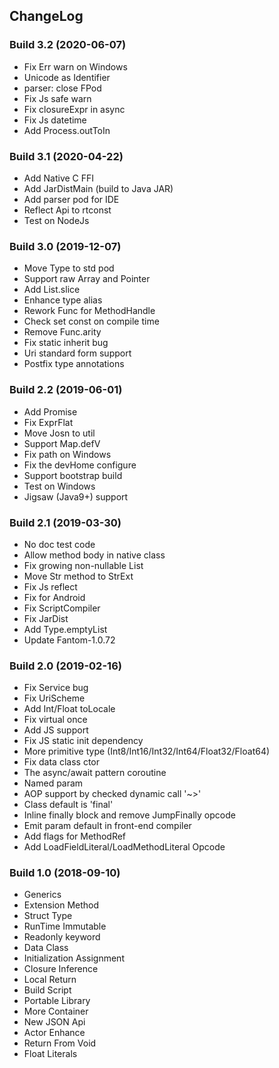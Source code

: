 ## ChangeLog

### Build 3.2 (2020-06-07)
- Fix Err warn on Windows
- Unicode as Identifier
- parser: close FPod
- Fix Js safe warn
- Fix closureExpr in async
- Fix Js datetime
- Add Process.outToIn

### Build 3.1 (2020-04-22)
- Add Native C FFI
- Add JarDistMain (build to Java JAR)
- Add parser pod for IDE
- Reflect Api to rtconst
- Test on NodeJs

### Build 3.0 (2019-12-07)
- Move Type to std pod
- Support raw Array and Pointer
- Add List.slice
- Enhance type alias
- Rework Func for MethodHandle
- Check set const on compile time
- Remove Func.arity
- Fix static inherit bug
- Uri standard form support
- Postfix type annotations

### Build 2.2 (2019-06-01)
- Add Promise
- Fix ExprFlat
- Move Josn to util
- Support Map.defV
- Fix path on Windows
- Fix the devHome configure
- Support bootstrap build
- Test on Windows
- Jigsaw (Java9+) support

### Build 2.1 (2019-03-30)
- No doc test code
- Allow method body in native class
- Fix growing non-nullable List
- Move Str method to StrExt
- Fix Js reflect
- Fix for Android
- Fix ScriptCompiler
- Fix JarDist
- Add Type.emptyList
- Update Fantom-1.0.72

### Build 2.0 (2019-02-16)
- Fix Service bug
- Fix UriScheme
- Add Int/Float toLocale
- Fix virtual once
- Add JS support
- Fix JS static init dependency
- More primitive type (Int8/Int16/Int32/Int64/Float32/Float64)
- Fix data class ctor
- The async/await pattern coroutine
- Named param
- AOP support by checked dynamic call '~>'
- Class default is 'final'
- Inline finally block and remove JumpFinally opcode
- Emit param default in front-end compiler
- Add flags for MethodRef
- Add LoadFieldLiteral/LoadMethodLiteral Opcode

### Build 1.0 (2018-09-10)
- Generics
- Extension Method
- Struct Type
- RunTime Immutable
- Readonly keyword
- Data Class
- Initialization Assignment
- Closure Inference
- Local Return
- Build Script
- Portable Library
- More Container
- New JSON Api
- Actor Enhance
- Return From Void
- Float Literals
